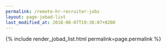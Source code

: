 ```yaml
---
permalink: /remote-hr-recruiter-jobs
layout: page-jobad-list
last_modified_at: 2018-08-07T19:36:07+0200
---
```

{% include render_jobad_list.html permalink=page.permalink %}
